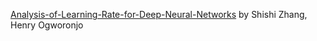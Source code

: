 [Analysis-of-Learning-Rate-for-Deep-Neural-Networks](https://github.com/SZ559/Analysis-of-Learning-Rate-for-Deep-Neural-Networks) by Shishi Zhang, Henry Ogworonjo 
